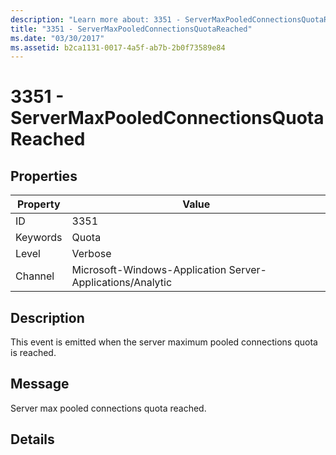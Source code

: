 ```yaml
---
description: "Learn more about: 3351 - ServerMaxPooledConnectionsQuotaReached"
title: "3351 - ServerMaxPooledConnectionsQuotaReached"
ms.date: "03/30/2017"
ms.assetid: b2ca1131-0017-4a5f-ab7b-2b0f73589e84
---
```

# 3351 - ServerMaxPooledConnectionsQuotaReached

## Properties

| Property | Value |
| - | - |
|ID|3351|  
|Keywords|Quota|  
|Level|Verbose|  
|Channel|Microsoft-Windows-Application Server-Applications/Analytic|  
  
## Description  

 This event is emitted when the server maximum pooled connections quota is reached.  
  
## Message  

 Server max pooled connections quota reached.  
  
## Details
